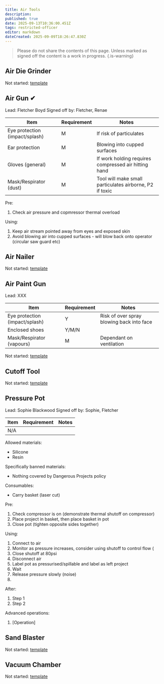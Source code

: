 ```yaml
---
title: Air Tools
description: 
published: true
date: 2025-09-13T10:36:00.451Z
tags: restricted-officer
editor: markdown
dateCreated: 2025-09-09T18:26:47.830Z
---
```


> Please do not share the contents of this page.
> Unless marked as signed off the content is a work in progress.
{.is-warning}

## Air Die Grinder

Not started: [template](/docs/tool_inductions/guide#template)

## Air Gun ✔

Lead: Fletcher Boyd
Signed off by: Fletcher, Renae

| Item  | Requirement | Notes  |
| - | - | - |
| Eye protection (impact/splash) | M | If risk of particulates |
| Ear protection                 | M | Blowing into cupped surfaces |
| Gloves (general)               | M | If work holding requires compressed air hitting hand |
| Mask/Respirator (dust)         | M | Tool will make small particulates airborne, P2 if toxic |

Pre:

1. Check air pressure and copmressor thermal overload

Using:

1. Keep air stream pointed away from eyes and exposed skin
1. Avoid blowing air into cupped surfaces - will blow back onto operator (circular saw guard etc)

## Air Nailer

Not started: [template](/docs/tool_inductions/guide#template)

## Air Paint Gun

Lead: XXX

| Item  | Requirement | Notes  |
| - | - | - |
| Eye protection (impact/splash) | Y | Risk of over spray blowing back into face |
| Enclosed shoes                 | Y/M/N |  |
| Mask/Respirator (vapours)      | M | Dependant on ventilation |

Not started: [template](/docs/tool_inductions/guide#template)

## Cutoff Tool

Not started: [template](/docs/tool_inductions/guide#template)

## Pressure Pot

<!-- Once the documentation is complete and has been signed off etc add a ✓ to the tool name-->

Lead: Sophie Blackwood
Signed off by: Sophie, Fletcher

| Item  | Requirement | Notes  |
| - | - | - |
| N/A |  |  |

Allowed materials:

* Silicone
* Resin

Specifically banned materials:

* Nothing covered by Dangerous Projects policy

Consumables:

* Carry basket (laser cut)

Pre:

1. Check compressor is on (demonstrate thermal shutoff on compressor)
1. Place project in basket, then place basket in pot
1. Close pot (tighten opposite sides together)

Using:

1. Connect to air
1. Monitor as pressure increases, consider using shutoff to control flow (
1. Close shutoff at 80psi
1. Disconnect air
1. Label pot as pressurised/spillable and label as left project
1. Wait
1. Release pressure slowly (noise)
1. 

After:

1. Step 1
1. Step 2

Advanced operations:

1. [Operation]

## Sand Blaster

Not started: [template](/docs/tool_inductions/guide#template)

## Vacuum Chamber

Not started: [template](/docs/tool_inductions/guide#template)
